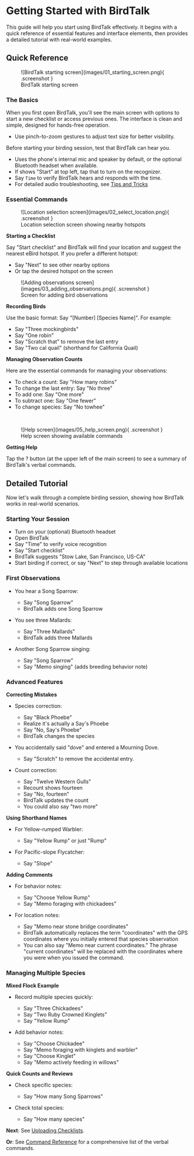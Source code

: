 # Getting Started with BirdTalk

This guide will help you start using BirdTalk effectively. It begins with a quick reference of essential features and interface elements, then provides a detailed tutorial with real-world examples.

## Quick Reference

<div class="image-container" markdown>
<figure markdown>
  ![BirdTalk starting screen](images/01_starting_screen.png){ .screenshot }
  <figcaption>BirdTalk starting screen</figcaption>
</figure>
</div>

### The Basics

When you first open BirdTalk, you'll see the main screen with options to start a new checklist or access previous ones. The interface is clean and simple, designed for hands-free operation. 

- Use pinch-to-zoom gestures to adjust text size for better visibility.

Before starting your birding session, test that BirdTalk can hear you.

- Uses the phone's internal mic and speaker by default, or the optional Bluetooth headset when available.
- If shows "Start" at top left, tap that to turn on the recognizer.
- Say `Time` to verify BirdTalk hears and responds with the time.
- For detailed audio troubleshooting, see [Tips and Tricks](tips-and-tricks.md#audio-equipment-tips)

<div class="clear-floats"></div>

### Essential Commands

<div class="image-container" markdown>
<figure markdown>
  ![Location selection screen](images/02_select_location.png){ .screenshot }
  <figcaption>Location selection screen showing nearby hotspots</figcaption>
</figure>
</div>

**Starting a Checklist**

Say "Start checklist" and BirdTalk will find your location and suggest the nearest eBird hotspot.
If you prefer a different hotspot:

- Say "Next" to see other nearby options
- Or tap the desired hotspot on the screen

<div class="clear-floats"></div>


<div class="image-container" markdown>
<figure markdown>
  ![Adding observations screen](images/03_adding_observations.png){ .screenshot }
  <figcaption>Screen for adding bird observations</figcaption>
</figure>
</div>

**Recording Birds**

Use the basic format: Say "[Number] [Species Name]". For example:

- Say "Three mockingbirds"
- Say "One robin"
- Say "Scratch that" to remove the last entry
- Say "Two cal quail" (shorthand for California Quail)

<div class="clear-floats"></div>

**Managing Observation Counts**

Here are the essential commands for managing your observations:

- To check a count: Say "How many robins"
- To change the last entry: Say "No three"
- To add one: Say "One more"
- To subtract one: Say "One fewer"
- To change species: Say "No towhee"

<div>&nbsp;</div>

<div class="image-container" markdown>
<figure markdown>
  ![Help screen](images/05_help_screen.png){ .screenshot }
  <figcaption>Help screen showing available commands</figcaption>
</figure>
</div>

**Getting Help**

Tap the ? button (at the upper left of the main screen) to see a summary of BirdTalk's verbal commands.


## Detailed Tutorial

Now let's walk through a complete birding session, showing how BirdTalk works in real-world scenarios.

### Starting Your Session

- Turn on your (optional) Bluetooth headset
- Open BirdTalk
- Say "Time" to verify voice recognition
- Say "Start checklist"
- BirdTalk suggests "Stow Lake, San Francisco, US-CA"
- Start birding if correct, or say "Next" to step through available locations

### First Observations

- You hear a Song Sparrow:
    * Say "Song Sparrow"
    * BirdTalk adds one Song Sparrow

- You see three Mallards:
    * Say "Three Mallards"
    * BirdTalk adds three Mallards

- Another Song Sparrow singing:
    * Say "Song Sparrow"
    * Say "Memo singing" (adds breeding behavior note)

### Advanced Features

**Correcting Mistakes**

- Species correction:
    * Say "Black Phoebe"
    * Realize it's actually a Say's Phoebe
    * Say "No, Say's Phoebe"
    * BirdTalk changes the species

- You accidentally said "dove" and entered a Mourning Dove.
    * Say "Scratch" to remove the accidental entry.

- Count correction:
    * Say "Twelve Western Gulls"
    * Recount shows fourteen
    * Say "No, fourteen"
    * BirdTalk updates the count
    * You could also say "two more"

**Using Shorthand Names**

- For Yellow-rumped Warbler:
    * Say "Yellow Rump" or just "Rump"

- For Pacific-slope Flycatcher:
    * Say "Slope"

**Adding Comments**

- For behavior notes:
    * Say "Choose Yellow Rump"
    * Say "Memo foraging with chickadees"

- For location notes:
    * Say "Memo near stone bridge coordinates"
    * BirdTalk automatically replaces the term "coordinates" with the GPS coordinates where you initially entered that species observation
    * You can also say "Memo near current coordinates." The phrase "current coordinates" will be replaced with the coordinates where you were when you issued the command.

### Managing Multiple Species

**Mixed Flock Example**

- Record multiple species quickly:
    * Say "Three Chickadees"
    * Say "Two Ruby Crowned Kinglets"
    * Say "Yellow Rump"

- Add behavior notes:
    * Say "Choose Chickadee"
    * Say "Memo foraging with kinglets and warbler"
    * Say "Choose Kinglet"
    * Say "Memo actively feeding in willows"

**Quick Counts and Reviews**

- Check specific species:
    * Say "How many Song Sparrows"

- Check total species:
    * Say "How many species"

**Next**: See [Uploading Checklists](uploading-checklists.md).

**Or**: See [Command Reference](commands/reference.md) for a comprehensive list of the verbal commands.
